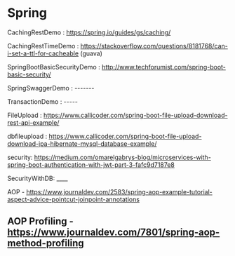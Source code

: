 # Spring
CachingRestDemo :  https://spring.io/guides/gs/caching/

CachingRestTimeDemo :  https://stackoverflow.com/questions/8181768/can-i-set-a-ttl-for-cacheable     (guava)

SpringBootBasicSecurityDemo : http://www.techforumist.com/spring-boot-basic-security/  

SpringSwaggerDemo : -------

TransactionDemo : -----

FileUpload :  https://www.callicoder.com/spring-boot-file-upload-download-rest-api-example/

dbfileupload : https://www.callicoder.com/spring-boot-file-upload-download-jpa-hibernate-mysql-database-example/

security: https://medium.com/omarelgabrys-blog/microservices-with-spring-boot-authentication-with-jwt-part-3-fafc9d7187e8

SecurityWithDB: ____

AOP - https://www.journaldev.com/2583/spring-aop-example-tutorial-aspect-advice-pointcut-joinpoint-annotations

AOP Profiling - https://www.journaldev.com/7801/spring-aop-method-profiling
---
